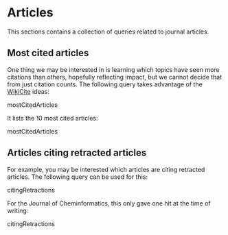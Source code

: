 # Articles

This sections contains a collection of queries related to journal <topic>article</topic>s.

## Most cited articles

One thing we may be interested in is learning which topics have seen more citations
than others, hopefully reflecting impact, but we cannot decide that from just
citation counts. The following query takes advantage of the [WikiCite](http://wikicite.org/)
ideas:

<sparql>mostCitedArticles</sparql>

It lists the 10 <topic>most cited</topic> articles:

<out>mostCitedArticles</out>

## Articles citing retracted articles

For example, you may be interested which articles are citing <topic>retracted article</topic>s.
The following query can be used for this:

<sparql>citingRetractions</sparql>

For the Journal of Cheminformatics, this only gave one hit at the time
of writing:

<out>citingRetractions</out>

